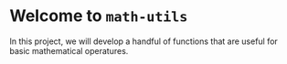 # Welcome to ```math-utils```

In this project, we will develop a handful of functions that are useful for basic mathematical operatures.